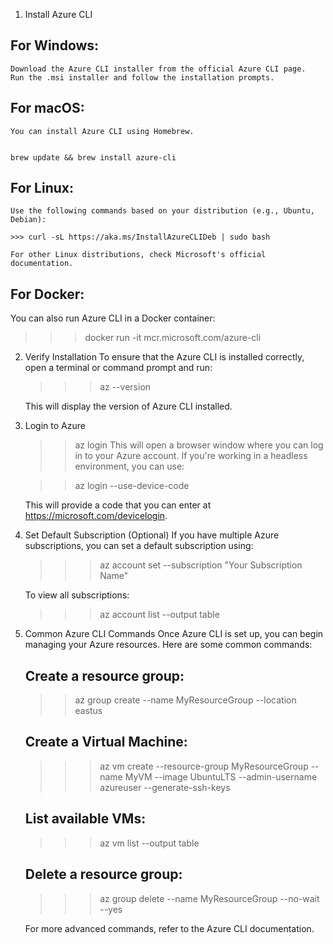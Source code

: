 1. Install Azure CLI
## For Windows:

    Download the Azure CLI installer from the official Azure CLI page.
    Run the .msi installer and follow the installation prompts.

## For macOS:

    You can install Azure CLI using Homebrew.


    brew update && brew install azure-cli

## For Linux:

    Use the following commands based on your distribution (e.g., Ubuntu, Debian):

    >>> curl -sL https://aka.ms/InstallAzureCLIDeb | sudo bash

    For other Linux distributions, check Microsoft's official documentation.

## For Docker:

You can also run Azure CLI in a Docker container:
>>> docker run -it mcr.microsoft.com/azure-cli

2. Verify Installation
    To ensure that the Azure CLI is installed correctly, open a terminal or command prompt and run:

    >>> az --version

    This will display the version of Azure CLI installed.

3. Login to Azure
    >> az login
    This will open a browser window where you can log in to your Azure account. If you're working in a headless environment, you can use:

    >> az login --use-device-code

    This will provide a code that you can enter at https://microsoft.com/devicelogin.

4. Set Default Subscription (Optional)
    If you have multiple Azure subscriptions, you can set a default subscription using:

    >>> az account set --subscription "Your Subscription Name"

    To view all subscriptions:

    >>> az account list --output table

5. Common Azure CLI Commands
    Once Azure CLI is set up, you can begin managing your Azure resources. Here are some common commands:

    ## Create a resource group:

    >> az group create --name MyResourceGroup --location eastus

    ## Create a Virtual Machine:

    >>> az vm create --resource-group MyResourceGroup --name MyVM --image UbuntuLTS --admin-username azureuser --generate-ssh-keys

    ## List available VMs:

    >>>  az vm list --output table

    ## Delete a resource group:

    >>> az group delete --name MyResourceGroup --no-wait --yes

    For more advanced commands, refer to the Azure CLI documentation.
